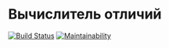 # Вычислитель отличий
[![Build Status](https://travis-ci.org/Alexsander-19/frontend-project-lvl2.svg?branch=master)](https://travis-ci.org/Alexsander-19/frontend-project-lvl2)
[![Maintainability](https://api.codeclimate.com/v1/badges/239f1a6e02bcaedcedd1/maintainability)](https://codeclimate.com/github/Alexsander-19/frontend-project-lvl2/maintainability)
